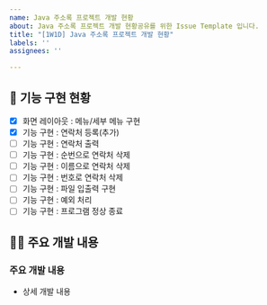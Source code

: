 ```yaml
---
name: Java 주소록 프로젝트 개발 현황
about: Java 주소록 프로젝트 개발 현황공유를 위한 Issue Template 입니다.
title: "[1W1D] Java 주소록 프로젝트 개발 현황"
labels: ''
assignees: ''

---
```


<!-- 
  이슈 제목은 다음 형식을 따라 주세요!
  [IWJD] 리액트 Todo 프로젝트 개발 현황
  I : 주차(프로젝트기준), J : 일차
  ex) [1W1D] Java 주소록 프로젝트 개발 현황
-->

## 📌 기능 구현 현황
<!-- 본인의 기능 구현 현황에 맞게 체크! (누적 체크해주면 됩니다!) -->
<!-- checked : [X], unchecked : [ ] -->
<!-- 진행 중인 곳은 -- 진행 중!으로 작성해주세요 --> 
- [X] 화면 레이아웃 : 메뉴/세부 메뉴 구현
- [X] 기능 구현 : 연락처 등록(추가)
- [ ] 기능 구현 : 연락처 출력
- [ ] 기능 구현 : 순번으로 연락처 삭제
- [ ] 기능 구현 : 이름으로 연락처 삭제
- [ ] 기능 구현 : 번호로 연락처 삭제
- [ ] 기능 구현 : 파일 입출력 구현
- [ ] 기능 구현 : 예외 처리
- [ ] 기능 구현 : 프로그램 정상 종료

## 👩‍💻 주요 개발 내용
<!-- 개발 내용에 대해서 자세히 서술해주세요. -->
### 주요 개발 내용 
- 상세 개발 내용

<!-- 
    Issue 등록 전 작성 된 내용 꼭 확인할 것
    Assignees에 본인 및 grayashh(김태강) 등록 
    Label에 자신 Label 등록
-->
